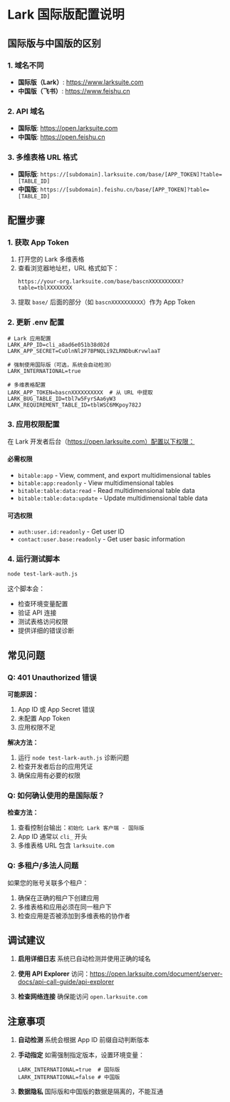 # Lark 国际版配置说明

## 国际版与中国版的区别

### 1. 域名不同
- **国际版（Lark）**: https://www.larksuite.com
- **中国版（飞书）**: https://www.feishu.cn

### 2. API 域名
- **国际版**: https://open.larksuite.com
- **中国版**: https://open.feishu.cn

### 3. 多维表格 URL 格式
- **国际版**: `https://[subdomain].larksuite.com/base/[APP_TOKEN]?table=[TABLE_ID]`
- **中国版**: `https://[subdomain].feishu.cn/base/[APP_TOKEN]?table=[TABLE_ID]`

## 配置步骤

### 1. 获取 App Token

1. 打开您的 Lark 多维表格
2. 查看浏览器地址栏，URL 格式如下：
   ```
   https://your-org.larksuite.com/base/bascnXXXXXXXXXX?table=tblXXXXXXXX
   ```
3. 提取 `base/` 后面的部分（如 `bascnXXXXXXXXXX`）作为 App Token

### 2. 更新 .env 配置

```env
# Lark 应用配置
LARK_APP_ID=cli_a8ad6e051b38d02d
LARK_APP_SECRET=CuOlnNl2F7BPNQLi9ZLRNDbuKrvwlaaT

# 强制使用国际版（可选，系统会自动检测）
LARK_INTERNATIONAL=true

# 多维表格配置
LARK_APP_TOKEN=bascnXXXXXXXXXX  # 从 URL 中提取
LARK_BUG_TABLE_ID=tbl7w5FyrSAa6yW3
LARK_REQUIREMENT_TABLE_ID=tblWSC6MKpoy782J
```

### 3. 应用权限配置

在 Lark 开发者后台（https://open.larksuite.com）配置以下权限：

#### 必需权限
- `bitable:app` - View, comment, and export multidimensional tables
- `bitable:app:readonly` - View multidimensional tables
- `bitable:table:data:read` - Read multidimensional table data
- `bitable:table:data:update` - Update multidimensional table data

#### 可选权限
- `auth:user.id:readonly` - Get user ID
- `contact:user.base:readonly` - Get user basic information

### 4. 运行测试脚本

```bash
node test-lark-auth.js
```

这个脚本会：
- 检查环境变量配置
- 验证 API 连接
- 测试表格访问权限
- 提供详细的错误诊断

## 常见问题

### Q: 401 Unauthorized 错误
**可能原因：**
1. App ID 或 App Secret 错误
2. 未配置 App Token
3. 应用权限不足

**解决方法：**
1. 运行 `node test-lark-auth.js` 诊断问题
2. 检查开发者后台的应用凭证
3. 确保应用有必要的权限

### Q: 如何确认使用的是国际版？
**检查方法：**
1. 查看控制台输出：`初始化 Lark 客户端 - 国际版`
2. App ID 通常以 `cli_` 开头
3. 多维表格 URL 包含 `larksuite.com`

### Q: 多租户/多法人问题
如果您的账号关联多个租户：
1. 确保在正确的租户下创建应用
2. 多维表格和应用必须在同一租户下
3. 检查应用是否被添加到多维表格的协作者

## 调试建议

1. **启用详细日志**
   系统已自动检测并使用正确的域名

2. **使用 API Explorer**
   访问：https://open.larksuite.com/document/server-docs/api-call-guide/api-explorer

3. **检查网络连接**
   确保能访问 `open.larksuite.com`

## 注意事项

1. **自动检测**
   系统会根据 App ID 前缀自动判断版本

2. **手动指定**
   如需强制指定版本，设置环境变量：
   ```env
   LARK_INTERNATIONAL=true  # 国际版
   LARK_INTERNATIONAL=false # 中国版
   ```

3. **数据隐私**
   国际版和中国版的数据是隔离的，不能互通